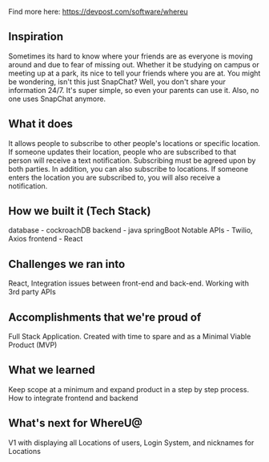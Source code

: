 Find more here: https://devpost.com/software/whereu

## Inspiration
Sometimes its hard to know where your friends are as everyone is moving around and due to fear of missing out. Whether it be studying on campus or meeting up at a park, its nice to tell your friends where you are at. You might be wondering, isn't this just SnapChat? Well, you don't share your information 24/7. It's super simple, so even your parents can use it. Also, no one uses SnapChat anymore.

## What it does
It allows people to subscribe to other people's locations or specific location. If someone updates their location, people who are subscribed to that person will receive a text notification. Subscribing must be agreed upon by both parties. In addition, you can also subscribe to locations. If someone enters the location you are subscribed to, you will also receive a notification.

## How we built it (Tech Stack)
database - cockroachDB
backend - java springBoot
Notable APIs - Twilio, Axios
frontend - React

## Challenges we ran into
React, Integration issues between front-end and back-end. Working with 3rd party APIs

## Accomplishments that we're proud of
Full Stack Application. Created with time to spare and as a Minimal Viable Product (MVP)

## What we learned
Keep scope at a minimum and expand product in a step by step process. How to integrate frontend and backend

## What's next for WhereU@
V1 with displaying all Locations of users, Login System, and nicknames for Locations
